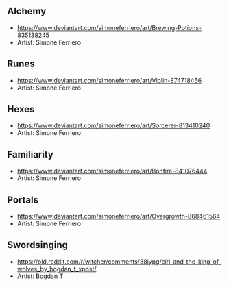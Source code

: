 ## Alchemy
- https://www.deviantart.com/simoneferriero/art/Brewing-Potions-835138245
- Artist: Simone Ferriero

## Runes
- https://www.deviantart.com/simoneferriero/art/Violin-874718456
- Artist: Simone Ferriero

## Hexes
- https://www.deviantart.com/simoneferriero/art/Sorcerer-813410240
- Artist: Simone Ferriero

## Familiarity
- https://www.deviantart.com/simoneferriero/art/Bonfire-841076444
- Artist: Simone Ferriero

## Portals
- https://www.deviantart.com/simoneferriero/art/Overgrowth-868461564
- Artist: Simone Ferriero

## Swordsinging
- https://old.reddit.com/r/witcher/comments/38iypg/ciri_and_the_king_of_wolves_by_bogdan_t_xpost/
- Artist: Bogdan T
